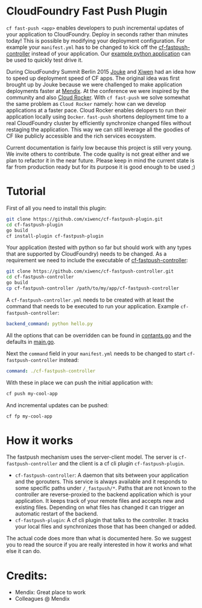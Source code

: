 CloudFoundry Fast Push Plugin
==

`cf fast-push <app>` enables developers to push incremental updates of your application to CloudFoundry. Deploy in seconds rather than minutes today! This is possible by modifying your deployment configuration. For example your `manifest.yml` has to be changed to kick off the [cf-fastpush-controller](https://github.com/xiwenc/cf-fastpush-controller) instead of your application. Our [example python application](https://github.com/xiwenc/cf-python-test-app-fastpush) can be used to quickly test drive it.

During CloudFoundry Summit Berlin 2015 [Jouke](https://github.com/jtwaleson) and [Xiwen](https://github.com/xiwenc) had an idea how to speed up deployment speed of CF apps. The original idea was first brought up by Jouke because we were challenged to make application deployments faster at [Mendix](https://www.mendix.com). At the conference we were inspired by the community and also [Cloud Rocker](https://github.com/CloudCredo/cloudrocker). With `cf fast-push` we solve somewhat the same problem as `Cloud Rocker` namely: how can we develop applications at a faster pace. Cloud Rocker enables delopers to run their application locally using `Docker`. `fast-push` shortens deployment time to a real CloudFoundry cluster by efficiently synchronize changed files without restaging the application. This way we can still leverage all the goodies of CF like publicly accessible and the rich services ecosystem.

Current documentation is fairly low because this project is still very young. We invite others to contribute. The code quality is not great either and we plan to refactor it in the near future. Please keep in mind the current state is far from production ready but for its purpose it is good enough to be used ;)

Tutorial
===

First of all you need to install this plugin:
```bash
git clone https://github.com/xiwenc/cf-fastpush-plugin.git
cd cf-fastpush-plugin
go build
cf install-plugin cf-fastpush-plugin
```

Your application (tested with python so far but should work with any types that are supported by CloudFoundry) needs to be changed. As a requirement we need to include the executable of [cf-fastpush-controller](https://github.com/xiwenc/cf-fastpush-controller):
```bash
git clone https://github.com/xiwenc/cf-fastpush-controller.git
cd cf-fastpush-controller
go build
cp cf-fastpush-controller /path/to/my/app/cf-fastpush-controller
```

A `cf-fastpush-controller.yml` needs to be created with at least the command that needs to be executed to run your application. Example `cf-fastpush-controller`:
```yaml
backend_command: python hello.py
```
All the options that can be overridden can be found in [contants.go](https://github.com/xiwenc/cf-fastpush-controller/blob/master/lib/constants.go) and the defaults in [main.go](https://github.com/xiwenc/cf-fastpush-controller/blob/master/main.go).

Next the `command` field in your `manifest.yml` needs to be changed to start `cf-fastpush-controller` instead:
```yaml
command: ./cf-fastpush-controller
```

With these in place we can push the initial application with:
```bash
cf push my-cool-app
```

And incremental updates can be pushed:
```bash
cf fp my-cool-app
```

How it works
===

The fastpush mechanism uses the server-client model. The server is `cf-fastpush-controller` and the client is a cf cli plugin `cf-fastpush-plugin`.

- `cf-fastpush-controller`: A daemon that sits between your application and the gorouters. This service is always available and it responds to some specific paths under `/_fastpush/*`. Paths that are not known to the controller are reverse-proxied to the backend application which is your application. It keeps track of your remote files and accepts new and existing files. Depending on what files has changed it can trigger an automatic restart of the backend.
- `cf-fastpush-plugin`: A cf cli plugin that talks to the controller. It tracks your local files and synchronizes those that has been changed or added.

The actual code does more than what is documented here. So we suggest you to read the source if you are really interested in how it works and what else it can do.

Credits:
===
- Mendix: Great place to work
- Colleagues @ Mendix
